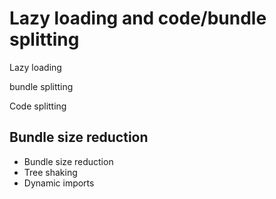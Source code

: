 # Lazy loading and code/bundle splitting

Lazy loading 

bundle splitting

Code splitting 

## Bundle size reduction

- Bundle size reduction
- Tree shaking
- Dynamic imports